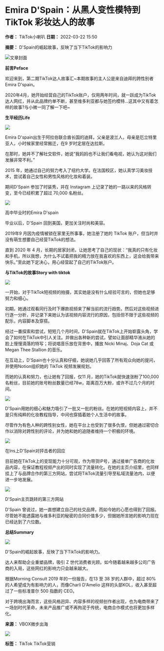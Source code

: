 # Emira D'Spain：从黑人变性模特到 TikTok 彩妆达人的故事

**作者：** TikTok小喇叭
**日期：** 2022-03-22 15:50

**摘要：** D'Spain的崛起故事，反映了当下TikTok的影响力

![文章封面](https://mjzjcdn.heycross.com/common/220322/f226cdfd-b79d-4018-a6b4-1283ada94191.jpg)

**前言Peface**

欢迎来到，第二期TikTok达人故事汇~本期故事的主人公是来自迪拜的跨性别者Emira D'spain。

2020年4月，她开始经营自己的TikTok账户，仅用两年时间，就一跃成为TikTok达人网红，并从此品牌约单不断，甚至维多利亚都与她签约模特...这其中又有着怎样的故事?与小微一同了解一下吧~

**生平经历Life**

![](https://mjzj-1307781813.file.myqcloud.com/common/220322/42206a70-c579-4d57-953f-3b0d347b2532.png)

Emira D'spain出生于阿拉伯联合酋长国的迪拜，父亲是波兰人，母亲是厄立特里亚人，小时候家里经常搬迁，在9 岁时定居在达拉斯。

在那时，她并不了解社交软件，她说“我妈妈也不让我们看电视，她认为这对我们发展非常不利。”

2015 年，她通过自己的努力考入了纽约大学。在法国校区，她认真学习美妆技术，尝试着自己女性和男性风格的化妆和着装。

期间D'Spain 参加了时装秀，并在 Instagram 上记录了她的一路以来的风格转变，至今已经积累了超过 70,000 名粉丝。

![](https://mjzj-1307781813.file.myqcloud.com/common/220322/45b06632-bc23-4ecf-be39-9c91b434bfc6.png)

高中毕业时的Emira D'spain

毕业以后，D'Spain 回到美国，更加关注时尚和美容。

2019年9 月因为疫情被锁在家里无所事事，她注册了她的 TikTok 账户，但当时并没有萌生想要自己经营TikTok的想法。

直到 2020 年 4 月，长期的居家封闭，让她思考了自己的现状：“我真的只有化妆和手机，所以我想，为什么不试着把我的精力放在我喜欢的东西上，这会给我带来快乐。”至此她下定决心，用心经营起了自己的TikTok账户。

**与TikTok的故事Story with tiktok**

![](https://mjzj-1307781813.file.myqcloud.com/common/220322/cfd7499b-935f-4754-819d-4f6d7998b0d9.png)

一开始，对于TikTok短视频的拍摄，其实她是没有什么经验可言的，但她也足够努力和细心。

初期，她通过观看同行及时下爆款视频来了解当前的流行趋势。然后对这些视频进行逐一分析，并记录下来她认为该视频内容流行的原因，包括但不限于这些视频的配乐，内容脚本及穿搭。

经过一番探索和尝试，短短几个月时间，D'Spain就在TikTok上开始崭露头角，学会了如何在TikTok中引人关注。并做出各种新的尝试，譬如让面部精华液从她的脸上慢慢滴落的特写；将说唱音乐放在背景中，播放 Nicki Minaj、Doja Cat 或 Megan Thee Stallion 的音乐。 

在互动上，D'Spain也十分认真和仔细，她说她几乎回答了所有观众向她的提问，并使用Notion组织她的 TikTok 视频发展规划。

而她的认真和努力，也让她有了回报，仅11 月，她的TikTok就快速涨粉了100,000 名粉丝，目前她的账号粉丝数量已经78w，距离百万大粉，或许不过几个月的时间。

![](https://mjzj-1307781813.file.myqcloud.com/common/220322/544b03dc-688f-4696-baec-8295083eda10.png)

D'Spain用她的细心和魅力吸引了一批又一批的粉丝。在她的短视频内容上，并不是只有纯粹的化妆教程指导，中间也穿插着她个人生活中的故事。

尽管作为有色人种的跨性别女性，她在平台上也受到了很多仇恨，但她通过密切合作以消除对跨性别的评论，并为她和她的追随者维持一个积极的环境。

![](https://mjzj-1307781813.file.myqcloud.com/common/220322/89c99097-8954-4dab-8be4-1b249f5669f6.png)

在Ins上D'Spain对抨击者的回应

目前她在TikTok上的变现能力十分可观，作为带货IP号，通过接单广告商的化妆品内容，在保证教程视频产出的同时实现了流量转化。在她的主页介绍里，也同样挂上了与品牌合作的第三方网站，尝试将TikTok流量引导至私域流量池内，以便进一步地发展。

![](https://mjzj-1307781813.file.myqcloud.com/common/220322/432e7625-1311-4872-a182-f7b82e5c5952.png)

D'Spain主页跳转的第三方网站

D'Spain 曾说过，她一直想建立自己的社交品牌，而如今她的心愿也得到了回报。尽管她不能透露她与维多利亚的秘密的合同价值多少，但据她所言她的影响力现在已经达到了六位数。

**总结Summary**

![](https://mjzj-1307781813.file.myqcloud.com/common/220322/42a7ce69-1a92-4092-9437-e4f164e259ca.png)

D'Spain的崛起故事，反映了当下TikTok的影响力。

达人来帮助企业重塑品牌，吸引 Z 世代消费者光顾。如今随着越来越多公司广告商的入局，这些网红的影响力只会越来越大。

根据Morning Consult 2019 年的一份报告，在13 至 38 岁的人群中，超过 80% 的人希望成为有影响力的人，而像Charli D'Amelio 这样的头部KOL，收入甚至超过了一些标准普尔 500 指数的 CEO。

对于跨境出海而言，这些风格迥异、内容多样的视频创作者出现，也为电商带来了一场划时代革命，未来产品推广或不再拘泥于传统，电商合作模式也将更加多样化。

**来源：** VBOX微步出海

![](https://mjzj-1307781813.file.myqcloud.com/common/220322/510718c1-01e6-49d0-9a54-443631844704.png)

**标签：** TikTok TikTok营销
